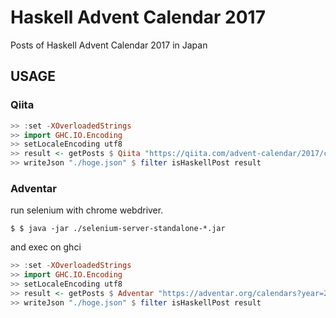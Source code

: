 # Haskell Advent Calendar 2017
Posts of Haskell Advent Calendar 2017 in Japan

## USAGE

### Qiita

```haskell
>> :set -XOverloadedStrings
>> import GHC.IO.Encoding
>> setLocaleEncoding utf8
>> result <- getPosts $ Qiita "https://qiita.com/advent-calendar/2017/calendars"
>> writeJson "./hoge.json" $ filter isHaskellPost result
```

### Adventar

run selenium with chrome webdriver.

```
$ $ java -jar ./selenium-server-standalone-*.jar
```

and exec on ghci

```haskell
>> :set -XOverloadedStrings
>> import GHC.IO.Encoding
>> setLocaleEncoding utf8
>> result <- getPosts $ Adventar "https://adventar.org/calendars?year=2017" (mkDriver "localhost" 4444)
>> writeJson "./hoge.json" $ filter isHaskellPost result
```
